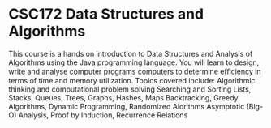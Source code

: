 # CSC172 Data Structures and Algorithms 
This course is a hands on introduction to Data Structures and Analysis of Algorithms
using the Java programming language. You will learn to design, write and analyse
computer programs computers to determine eﬃciency in terms of time and memory
utilization. Topics covered include:
Algorithmic thinking and computational problem solving
Searching and Sorting
Lists, Stacks, Queues, Trees, Graphs, Hashes, Maps
Backtracking, Greedy Algorithms, Dynamic Programming, Randomized Alorithms
Asymptotic (Big-O) Analysis, Proof by Induction, Recurrence Relations
